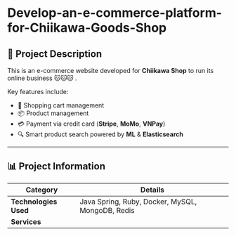# Develop-an-e-commerce-platform-for-Chiikawa-Goods-Shop

## 📝 Project Description
This is an e-commerce website developed for **Chiikawa Shop** to run its online business 🐱🐱🐱 .

Key features include:
- 🛒 Shopping cart management
- 📦 Product management
- 💳 Payment via credit card (**Stripe**, **MoMo**, **VNPay**)
- 🔍 Smart product search powered by **ML** & **Elasticsearch**
---

## 📊 Project Information

| Category               | Details                                           |
|-------------------------|--------------------------------------------------|
| **Technologies Used**   | Java Spring, Ruby, Docker, MySQL, MongoDB, Redis |
| **Services**            |         |
